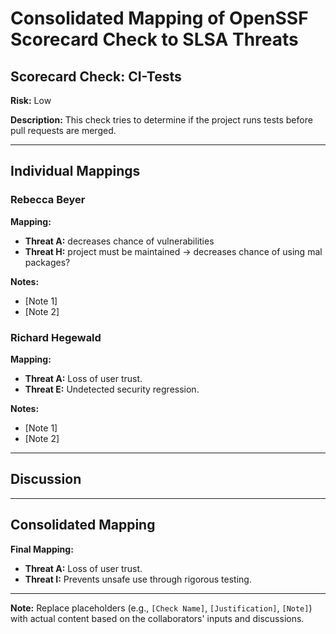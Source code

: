 # Consolidated Mapping of OpenSSF Scorecard Check to SLSA Threats

## Scorecard Check: CI-Tests

**Risk:** Low

**Description:** This check tries to determine if the project runs tests before pull requests are merged.

---

## Individual Mappings

### Rebecca Beyer

**Mapping:**

- **Threat A:** decreases chance of vulnerabilities
- **Threat H:** project must be maintained -> decreases chance of using mal packages?

**Notes:**

- [Note 1]
- [Note 2]

### Richard Hegewald

**Mapping:**

- **Threat A:** Loss of user trust.
- **Threat E:** Undetected security regression.

**Notes:**

- [Note 1]
- [Note 2]

---

## Discussion

---

## Consolidated Mapping

**Final Mapping:**

- **Threat A:** Loss of user trust.
- **Threat I:** Prevents unsafe use through rigorous testing.

---

**Note:** Replace placeholders (e.g., `[Check Name]`, `[Justification]`, `[Note]`) with actual content based on the collaborators' inputs and discussions.
